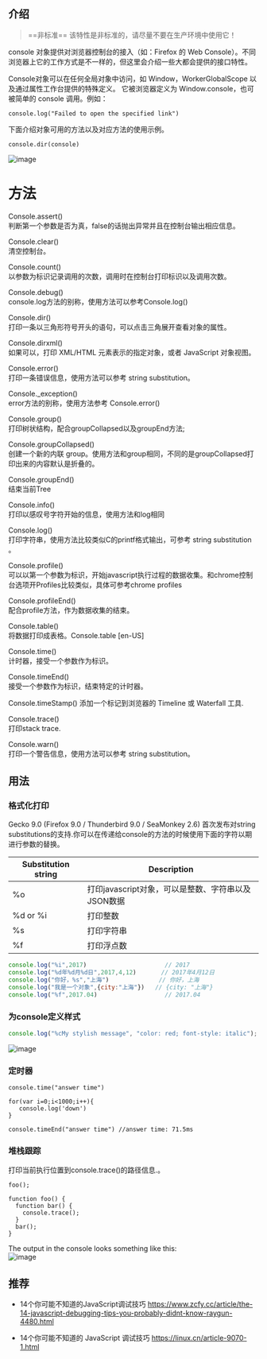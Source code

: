 ## 介绍
> ==非标准==  该特性是非标准的，请尽量不要在生产环境中使用它！

console 对象提供对浏览器控制台的接入（如：Firefox 的 Web Console）。不同浏览器上它的工作方式是不一样的，但这里会介绍一些大都会提供的接口特性。
 
Console对象可以在任何全局对象中访问，如 Window，WorkerGlobalScope 以及通过属性工作台提供的特殊定义。
它被浏览器定义为 Window.console，也可被简单的 console 调用。例如：


```
console.log("Failed to open the specified link")
```


下面介绍对象可用的方法以及对应方法的使用示例。
```
console.dir(console)
```
![image](http://note.youdao.com/yws/public/resource/f063c3257d1eff57c9d293a7ebd0a3df/xmlnote/C6110CA40BEB433A892865B651E057CA/3047)

# 方法

Console.assert()  
判断第一个参数是否为真，false的话抛出异常并且在控制台输出相应信息。

Console.clear()  
清空控制台。

Console.count()  
以参数为标识记录调用的次数，调用时在控制台打印标识以及调用次数。

Console.debug()  
console.log方法的别称，使用方法可以参考Console.log()

Console.dir()   
打印一条以三角形符号开头的语句，可以点击三角展开查看对象的属性。

Console.dirxml()   
如果可以，打印 XML/HTML 元素表示的指定对象，或者 JavaScript 对象视图。

Console.error()  
打印一条错误信息，使用方法可以参考 string substitution。

Console._exception()     
error方法的别称，使用方法参考 Console.error()

Console.group()  
打印树状结构，配合groupCollapsed以及groupEnd方法;

Console.groupCollapsed()  
创建一个新的内联 group。使用方法和group相同，不同的是groupCollapsed打印出来的内容默认是折叠的。

Console.groupEnd()  
结束当前Tree

Console.info()  
打印以感叹号字符开始的信息，使用方法和log相同

Console.log()  
打印字符串，使用方法比较类似C的printf格式输出，可参考 string substitution 。

Console.profile()  
可以以第一个参数为标识，开始javascript执行过程的数据收集。和chrome控制台选项开Profiles比较类似，具体可参考chrome profiles

Console.profileEnd()  
配合profile方法，作为数据收集的结束。 

Console.table()  
将数据打印成表格。Console.table [en-US]

Console.time()   
计时器，接受一个参数作为标识。

Console.timeEnd()  
接受一个参数作为标识，结束特定的计时器。

Console.timeStamp() 
添加一个标记到浏览器的 Timeline 或 Waterfall 工具.

Console.trace()  
打印stack trace.

Console.warn()  
打印一个警告信息，使用方法可以参考 string substitution。


## 用法
### 格式化打印

Gecko 9.0 (Firefox 9.0 / Thunderbird 9.0 / SeaMonkey 2.6) 首次发布对string substitutions的支持.你可以在传递给console的方法的时候使用下面的字符以期进行参数的替换。

Substitution string	| Description
---|---
%o	    |打印javascript对象，可以是整数、字符串以及JSON数据
%d or %i|	打印整数
%s	    |打印字符串
%f	    |打印浮点数


```js
console.log("%i",2017)                      // 2017
console.log("%d年%d月%d日",2017,4,12)       // 2017年4月12日
console.log("你好，%s","上海")              // 你好，上海
console.log("我是一个对象",{city:"上海"})   // {city: "上海"}
console.log("%f",2017.04)                   // 2017.04
```


### 为console定义样式


```js
console.log("%cMy stylish message", "color: red; font-style: italic");
```
![image](https://mdn.mozillademos.org/files/7739/console-style.png)

### 定时器


```
console.time("answer time")

for(var i=0;i<1000;i++){
   console.log('down')
}

console.timeEnd("answer time") //answer time: 71.5ms
```

### 堆栈跟踪

打印当前执行位置到console.trace()的路径信息.。


```
foo();

function foo() {
  function bar() {
    console.trace();
  }
  bar();
}
```

The output in the console looks something like this:  
![image](https://mdn.mozillademos.org/files/7167/api-trace2.png)

## 推荐
- 14个你可能不知道的JavaScript调试技巧 
https://www.zcfy.cc/article/the-14-javascript-debugging-tips-you-probably-didnt-know-raygun-4480.html

- 14个你可能不知道的 JavaScript 调试技巧 
https://linux.cn/article-9070-1.html